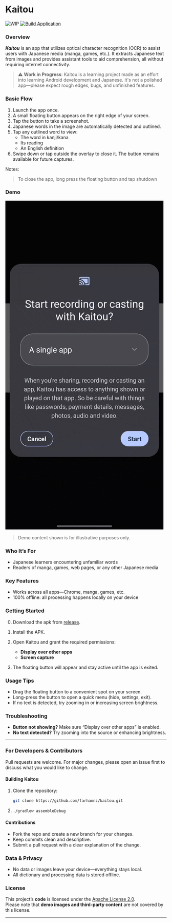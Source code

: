 # Kaitou

![WIP](https://img.shields.io/badge/status-WIP-orange)
[![Build Application](https://github.com/farhannz/Kaitou/actions/workflows/build-action.yml/badge.svg)](https://github.com/farhannz/Kaitou/actions/workflows/build-action.yml)

### Overview

***Kaitou*** is an app that utilizes optical character recognition (OCR) to assist users with Japanese media (manga,
games, etc.). It
extracts Japanese text from images and provides assistant tools to aid comprehension, all without requiring internet
connectivity.

> ⚠️ **Work in Progress**: Kaitou is a learning project made as an effort into learning Android development and
> Japanese.
> It's not a polished app—please expect rough edges, bugs, and unfinished features.

### Basic Flow

1. Launch the app once.
2. A small floating button appears on the right edge of your screen.
3. Tap the button to take a screenshot.
4. Japanese words in the image are automatically detected and outlined.
5. Tap any outlined word to view:
    * The word in kanji/kana
    * Its reading
    * An English definition
6. Swipe down or tap outside the overlay to close it. The button remains available for future captures.

Notes:
> To close the app, long press the floating button and tap shutdown

### Demo

![demo.gif](docs/demo.gif)
> Demo content shown is for illustrative purposes only.

### Who It’s For

* Japanese learners encountering unfamiliar words
* Readers of manga, games, web pages, or any other Japanese media

### Key Features

* Works across all apps—Chrome, manga, games, etc.
* 100% offline: all processing happens locally on your device

### Getting Started

0. Download the apk from [release]().
1. Install the APK.
2. Open Kaitou and grant the required permissions:

    * **Display over other apps**
    * **Screen capture**
3. The floating button will appear and stay active until the app is exited.

### Usage Tips

* Drag the floating button to a convenient spot on your screen.
* Long-press the button to open a quick menu (hide, settings, exit).
* If no text is detected, try zooming in or increasing screen brightness.

### Troubleshooting

* **Button not showing?** Make sure “Display over other apps” is enabled.
* **No text detected?** Try zooming into the source or enhancing brightness.

---

### For Developers & Contributors

Pull requests are welcome. For major changes, please open an issue first to discuss what you would like to change.

#### Building Kaitou

1. Clone the repository:

   ```bash
   git clone https://github.com/farhannz/kaitou.git
   ```

2. ```bash
   ./gradlew assembleDebug
   ```

#### Contributions

* Fork the repo and create a new branch for your changes.
* Keep commits clean and descriptive.
* Submit a pull request with a clear explanation of the change.

### Data & Privacy

* No data or images leave your device—everything stays local.
* All dictionary and processing data is stored offline.

### License

This project’s **code** is licensed under the [Apache License 2.0](LICENSE).  
Please note that **demo images and third-party content** are not covered by this license.

---